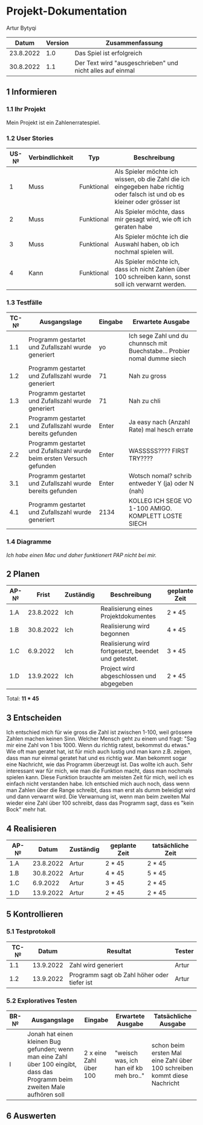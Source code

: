 # Projekt-Dokumentation

 Artur Bytyqi

| Datum | Version | Zusammenfassung                                              |
| ----- | ------- | ------------------------------------------------------------ |
|23.8.2022| 1.0   | Das Spiel ist erfolgreich |
|30.8.2022| 1.1   | Der Text wird "ausgeschrieben" und nicht alles auf einmal |

## 1 Informieren

### 1.1 Ihr Projekt

Mein Projekt ist ein Zahlenerratespiel.

### 1.2 User Stories

| US-№ | Verbindlichkeit | Typ  | Beschreibung                       |
| ---- | --------------- | ---- | ---------------------------------- |
| 1    | Muss | Funktional | Als Spieler möchte ich wissen, ob die Zahl die ich eingegeben habe richtig oder falsch ist und ob es kleiner oder grösser ist |
| 2  | Muss  |Funktional| Als Spieler möchte, dass mir gesagt wird, wie oft ich geraten habe    |
| 3  | Muss  |Funktional| Als Spieler möchte ich die Auswahl haben, ob ich nochmal spielen will.   |
| 4  | Kann  |Funktional| Als Spieler möchte ich, dass ich nicht Zahlen über 100 schreiben kann, sonst soll ich verwarnt werden.   |


### 1.3 Testfälle

| TC-№ | Ausgangslage | Eingabe | Erwartete Ausgabe |
| ---- | ------------ | ------- | ----------------- |
| 1.1  | Programm gestartet und Zufallszahl wurde generiert |yo |Ich sege Zahl und du chunnsch mit Buechstabe... Probier nomal dumme siech|
| 1.2  |Programm gestartet und Zufallszahl wurde generiert              |71 |Nah zu gross |
| 1.3  |Programm gestartet und Zufallszahl wurde generiert              |71 |Nah zu chli |
| 2.1  |Programm gestartet und Zufallszahl wurde bereits gefunden              |Enter |Ja easy nach (Anzahl Rate) mal hesch errate |
| 2.2  |Programm gestartet und Zufallszahl wurde beim ersten Versuch gefunden              |Enter |WASSSSS???? FIRST TRY???? |
| 3.1  |Programm gestartet und Zufallszahl wurde bereits gefunden              |Enter |Wotsch nomal? schrib entweder Y (ja) oder N (nah) |
| 4.1  |Programm gestartet und Zufallszahl wurde generiert              |2134 |KOLLEG ICH SEGE VO 1-100 AMIGO. KOMPLETT LOSTE SIECH |



### 1.4 Diagramme

*Ich habe einen Mac und daher funktionert PAP nicht bei mir.*

## 2 Planen

| AP-№ | Frist | Zuständig | Beschreibung | geplante Zeit |
| ---- | ----- | --------- | ------------ | ------------- |
| 1.A  |  23.8.2022     |  Ich      | Realisierung eines Projektdokumentes    | 2 * 45  |
| 1.B  | 30.8.2022 | Ich     | Realisierung wird begonnen   | 4 * 45 |
| 1.C  | 6.9.2022 | Ich     | Realisierung wird fortgesetzt, beendet und getestet.   | 3 * 45  |
| 1.D  | 13.9.2022 | Ich     | Project wird abgeschlossen und abgegeben   |2 * 45 |

Total: **11 * 45**


## 3 Entscheiden

Ich entschied mich für wie gross die Zahl ist zwischen 1-100, weil grössere Zahlen machen keinen Sinn. Welcher Mensch geht zu einem und fragt: "Sag mir eine Zahl von 1 bis 1000. Wenn du richtig ratest, bekommst du etwas." Wie oft man geratet hat, ist für mich auch lustig und man kann z.B. zeigen, dass man nur einmal geratet hat und es richtig war. Man bekommt sogar eine Nachricht, wie das Programm überzeugt ist. Das wollte ich auch. Sehr interessant war für mich, wie man die Funktion macht, dass man nochmals spielen kann. Diese Funktion brauchte am meisten Zeit für mich, weil ich es einfach nicht verstanden habe. Ich entschied mich auch noch, dass wenn man Zahlen über die Range schreibt, dass man erst als dumm beleidigt wird und dann verwarnt wird. Die Verwarnung ist, wenn man beim zweiten Mal wieder eine Zahl über 100 schreibt, dass das Programm sagt, dass es "kein Bock" mehr hat.

## 4 Realisieren

| AP-№ | Datum | Zuständig | geplante Zeit | tatsächliche Zeit |
| ---- | ----- | --------- | ------------- | ----------------- |
| 1.A  |    23.8.2022   | Artur       | 2 * 45              |   2 * 45                |
| 1.B  | 30.8.2022      | Artur          | 4 * 45     | 5 * 45    |
| 1.C  | 6.9.2022  |  Artur    |    3 * 45   |  2 * 45    |
| 1.D  | 13.9.2022  |  Artur    | 2 * 45  | 2 * 45 |


## 5 Kontrollieren

### 5.1 Testprotokoll

| TC-№ | Datum | Resultat | Tester |
| ---- | ----- | -------- | ------ |
| 1.1  |13.9.2022| Zahl wird generiert |Artur |
| 1.2  | 13.9.2022    |Programm sagt ob Zahl höher oder tiefer ist |Artur |


### 5.2 Exploratives Testen

| BR-№ | Ausgangslage | Eingabe | Erwartete Ausgabe | Tatsächliche Ausgabe |
| ---- | ------------ | ------- | ----------------- | -------------------- |
| I    | Jonah hat einen kleinen Bug gefunden; wenn man eine Zahl über 100 eingibt, dass das Programm beim zweiten Male aufhören soll|2 x eine Zahl über 100 |"weisch was, ich han eif kb meh bro.."|schon beim ersten Mal eine Zahl über 100 schreiben kommt diese Nachricht |


## 6 Auswerten


